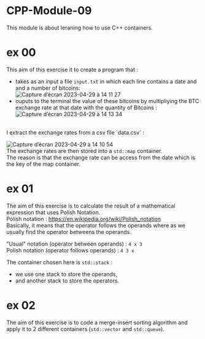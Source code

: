 # CPP-Module-09

This module is about leraning how to use C++ containers.<br>

# ex 00
This aim of this exercise it to create a program that :<br>
- takes as an input a file `input.txt` in which each line contains a date and and a number of bitcoins:<br>
![Capture d’écran 2023-04-29 à 14 11 27](https://user-images.githubusercontent.com/107719618/235301919-4fa78c37-8604-4d58-be60-f9bc5697b372.png)<br>
- ouputs to the terminal the value of these bitcoins by multipliying the BTC exchange rate at that date with the quantity of Bitcoins :<br>
![Capture d’écran 2023-04-29 à 14 13 34](https://user-images.githubusercontent.com/107719618/235301965-44f9676a-8593-491f-881e-c6091d889ddd.png)
<br>
I extract the exchange rates from a csv file `data.csv` :

![Capture d’écran 2023-04-29 à 14 10 54](https://user-images.githubusercontent.com/107719618/235302081-3918560a-57fc-4bac-9942-713d0cd10c6c.png)
<br>The exchange rates are then stored into a `std::map` container.<br>
The reason is that the exchange rate can be access from the date which is the key of the map container.


# ex 01
The aim of this exercise is to calculate the result of a mathematical expression that uses Polish Notation.<br>
Polish notation : https://en.wikipedia.org/wiki/Polish_notation<br>
Basically, it means that the operator follows the operands where as we usually find the operator betweens the operands.<br>

"Usual" notation (operator between operands) : `4 x 3`<br>
Polish notation (operator follows operands) : `4 3 x`<br>

The container chosen here is `std::stack` : <br>
- we use one stack to store the operands,
- and another stack to store the operators.

# ex 02
The aim of this exercise is to code a merge-insert sorting algorithm and apply it to 2 different containers (`std::vector` and `std::queue`).


